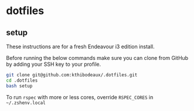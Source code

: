 # dotfiles

## setup

These instructions are for a fresh Endeavour i3 edition install.

Before running the below commands make sure you can clone from GitHub by adding your SSH key to your profile.

```bash
git clone git@github.com:kthibodeaux/.dotfiles.git
cd .dotfiles
bash setup
```

To run `rspec` with more or less cores, override `RSPEC_CORES` in `~/.zshenv.local`
